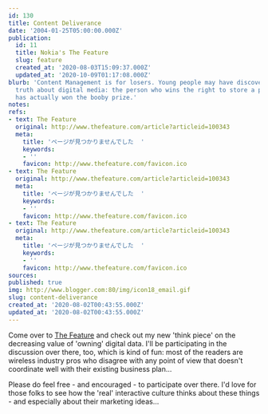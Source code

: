 ```yaml
---
id: 130
title: Content Deliverance
date: '2004-01-25T05:00:00.000Z'
publication:
  id: 11
  title: Nokia's The Feature
  slug: feature
  created_at: '2020-08-03T15:09:37.000Z'
  updated_at: '2020-10-09T01:17:08.000Z'
blurb: 'Content Management is for losers. Young people may have discovered the dark
  truth about digital media: the person who wins the right to store a piece of data
  has actually won the booby prize.'
notes: 
refs:
- text: The Feature
  original: http://www.thefeature.com/article?articleid=100343
  meta:
    title: 'ページが見つかりませんでした  '
    keywords:
    - ''
    favicon: http://www.thefeature.com/favicon.ico
- text: The Feature
  original: http://www.thefeature.com/article?articleid=100343
  meta:
    title: 'ページが見つかりませんでした  '
    keywords:
    - ''
    favicon: http://www.thefeature.com/favicon.ico
- text: The Feature
  original: http://www.thefeature.com/article?articleid=100343
  meta:
    title: 'ページが見つかりませんでした  '
    keywords:
    - ''
    favicon: http://www.thefeature.com/favicon.ico
sources: 
published: true
img: http://www.blogger.com:80/img/icon18_email.gif
slug: content-deliverance
created_at: '2020-08-02T00:43:55.000Z'
updated_at: '2020-08-02T00:43:55.000Z'
---
```

Come over to [The Feature](http://www.thefeature.com/article?articleid=100343) and check out my new 'think piece' on the decreasing value of 'owning' digital data. I'll be participating in the discussion over there, too, which is kind of fun: most of the readers are wireless industry pros who disagree with any point of view that doesn't coordinate well with their existing business plan...

Please do feel free - and encouraged - to participate over there. I'd love for those folks to see how the 'real' interactive culture thinks about these things - and especially about their marketing ideas...
